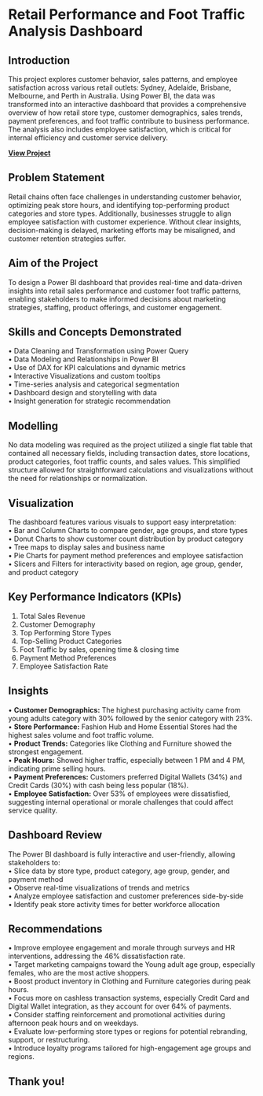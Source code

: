 
# Retail Performance and Foot Traffic Analysis Dashboard

## Introduction  
This project explores customer behavior, sales patterns, and employee satisfaction across various retail outlets: Sydney, Adelaide, Brisbane, Melbourne, and Perth in Australia. Using Power BI, the data was transformed into an interactive dashboard that provides a comprehensive overview of how retail store type, customer demographics, sales trends, payment preferences, and foot traffic contribute to business performance. The analysis also includes employee satisfaction, which is critical for internal efficiency and customer service delivery.

**[View Project](https://app.powerbi.com/view?r=eyJrIjoiMWVkMjdmYWEtN2ZkOS00NjFhLWI5YTMtNDJmYmE1NTc3MzM3IiwidCI6ImRmODY3OWNkLWE4MGUtNDVkOC05OWFjLWM4M2VkN2ZmOTVhMCJ9&pageName=ReportSection)**


## Problem Statement  
Retail chains often face challenges in understanding customer behavior, optimizing peak store hours, and identifying top-performing product categories and store types. Additionally, businesses struggle to align employee satisfaction with customer experience. Without clear insights, decision-making is delayed, marketing efforts may be misaligned, and customer retention strategies suffer.

## Aim of the Project  
To design a Power BI dashboard that provides real-time and data-driven insights into retail sales performance and customer foot traffic patterns, enabling stakeholders to make informed decisions about marketing strategies, staffing, product offerings, and customer engagement.

## Skills and Concepts Demonstrated  
• Data Cleaning and Transformation using Power Query  
• Data Modeling and Relationships in Power BI  
• Use of DAX for KPI calculations and dynamic metrics  
• Interactive Visualizations and custom tooltips  
• Time-series analysis and categorical segmentation  
• Dashboard design and storytelling with data  
• Insight generation for strategic recommendation

## Modelling  
No data modeling was required as the project utilized a single flat table that contained all necessary fields, including transaction dates, store locations, product categories, foot traffic counts, and sales values. This simplified structure allowed for straightforward calculations and visualizations without the need for relationships or normalization.

## Visualization  
The dashboard features various visuals to support easy interpretation:  
• Bar and Column Charts to compare gender, age groups, and store types  
• Donut Charts to show customer count distribution by product category  
• Tree maps to display sales and business name  
• Pie Charts for payment method preferences and employee satisfaction  
• Slicers and Filters for interactivity based on region, age group, gender, and product category

## Key Performance Indicators (KPIs)  
1. Total Sales Revenue  
2. Customer Demography  
3. Top Performing Store Types  
4. Top-Selling Product Categories  
5. Foot Traffic by sales, opening time & closing time  
6. Payment Method Preferences  
7. Employee Satisfaction Rate

## Insights  
• **Customer Demographics:** The highest purchasing activity came from young adults category with 30% followed by the senior category with 23%.  
• **Store Performance:** Fashion Hub and Home Essential Stores had the highest sales volume and foot traffic volume.  
• **Product Trends:** Categories like Clothing and Furniture showed the strongest engagement.  
• **Peak Hours:** Showed higher traffic, especially between 1 PM and 4 PM, indicating prime selling hours.  
• **Payment Preferences:** Customers preferred Digital Wallets (34%) and Credit Cards (30%) with cash being less popular (18%).  
• **Employee Satisfaction:** Over 53% of employees were dissatisfied, suggesting internal operational or morale challenges that could affect service quality.

## Dashboard Review  
The Power BI dashboard is fully interactive and user-friendly, allowing stakeholders to:  
• Slice data by store type, product category, age group, gender, and payment method  
• Observe real-time visualizations of trends and metrics  
• Analyze employee satisfaction and customer preferences side-by-side  
• Identify peak store activity times for better workforce allocation

## Recommendations  
• Improve employee engagement and morale through surveys and HR interventions, addressing the 46% dissatisfaction rate.  
• Target marketing campaigns toward the Young adult age group, especially females, who are the most active shoppers.  
• Boost product inventory in Clothing and Furniture categories during peak hours.  
• Focus more on cashless transaction systems, especially Credit Card and Digital Wallet integration, as they account for over 64% of payments.  
• Consider staffing reinforcement and promotional activities during afternoon peak hours and on weekdays.  
• Evaluate low-performing store types or regions for potential rebranding, support, or restructuring.  
• Introduce loyalty programs tailored for high-engagement age groups and regions.

## Thank you!
